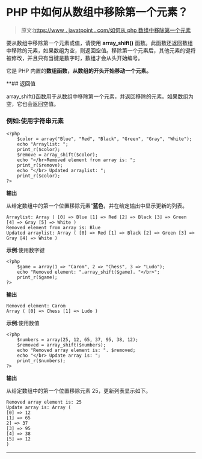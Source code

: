 # PHP 中如何从数组中移除第一个元素？

> 原文:[https://www . javatpoint . com/如何从 php 数组中移除第一个元素](https://www.javatpoint.com/how-to-remove-first-element-from-an-array-in-php)

要从数组中移除第一个元素或值，请使用 **array_shift()** 函数。此函数还返回数组中移除的元素，如果数组为空，则返回空值。移除第一个元素后，其他元素的键将被修改，并且只有当键是数字时，数组才会从头开始编号。

它是 PHP 内置的**数组函数，从数组的开头开始移动一个元素。**

 **## 返回值

array_shift()函数用于从数组中移除第一个元素，并返回移除的元素。如果数组为空，它也会返回空值。

### 例如:使用字符串元素

```
<?php
	$color = array("Blue", "Red", "Black", "Green", "Gray", "White");
	echo "Arraylist: ";
	print_r($color);
	$remove = array_shift($color);
	echo "</br>Removed element from array is: ";
	print_r($remove);
	echo "</br> Updated arraylist: ";
	print_r($color);
?>	

```

**输出**

从给定数组中的第一个位置移除元素“**蓝色**，并在给定输出中显示更新的列表。

```
Arraylist: Array ( [0] => Blue [1] => Red [2] => Black [3] => Green [4] => Gray [5] => White ) 
Removed element from array is: Blue
Updated arraylist: Array ( [0] => Red [1] => Black [2] => Green [3] => Gray [4] => White )

```

**示例**:使用数字键

```
<?php
	$game = array(1 => "Carom", 2 => "Chess", 3 => "Ludo");
	echo "Removed element: ".array_shift($game). "</br>";
	print_r($game);
?>	

```

**输出**

```
Removed element: Carom
Array ( [0] => Chess [1] => Ludo )

```

**示例**:使用数值

```
<?php
	$numbers = array(25, 12, 65, 37, 95, 38, 12);
	$removed = array_shift($numbers);
	echo "Removed array element is: ". $removed; 
	echo "</br> Update array is: ";
	print_r($numbers);
?>

```

**输出**

从给定数组中的第一个位置移除元素 <storng>25，更新列表显示如下。</storng>

```
Removed array element is: 25
Update array is: Array ( 
[0] => 12 
[1] => 65 
2] => 37 
[3] => 95 
[4] => 38 
[5] => 12 
)

```

* * ***